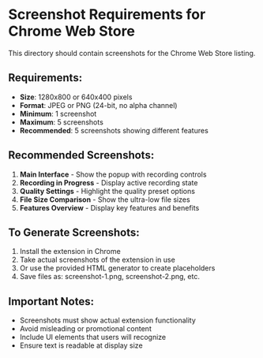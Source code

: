 # Screenshot Requirements for Chrome Web Store

This directory should contain screenshots for the Chrome Web Store listing.

## Requirements:
- **Size**: 1280x800 or 640x400 pixels
- **Format**: JPEG or PNG (24-bit, no alpha channel)
- **Minimum**: 1 screenshot
- **Maximum**: 5 screenshots
- **Recommended**: 5 screenshots showing different features

## Recommended Screenshots:
1. **Main Interface** - Show the popup with recording controls
2. **Recording in Progress** - Display active recording state
3. **Quality Settings** - Highlight the quality preset options
4. **File Size Comparison** - Show the ultra-low file sizes
5. **Features Overview** - Display key features and benefits

## To Generate Screenshots:
1. Install the extension in Chrome
2. Take actual screenshots of the extension in use
3. Or use the provided HTML generator to create placeholders
4. Save files as: screenshot-1.png, screenshot-2.png, etc.

## Important Notes:
- Screenshots must show actual extension functionality
- Avoid misleading or promotional content
- Include UI elements that users will recognize
- Ensure text is readable at display size
